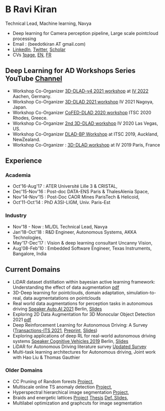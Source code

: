 # B Ravi Kiran
Technical Lead, Machine learning, Navya
- Deep learning for Camera perception pipeline, Large scale pointcloud processing 
- Email : (beedotkiran AT gmail.com)
- [LinkedIn](https://www.linkedin.com/in/b-ravi-kiran-b246968/), [Twitter](https://twitter.com/beedotkiran), [Scholar](http://scholar.google.co.in/citations?user=qvXusvwAAAAJ)
- CVs [1page](https://beedotkiran.github.io/files/cvRaviKiran_1page.pdf), [EN](https://beedotkiran.github.io/files/cvRaviKiran.pdf), [FR](https://beedotkiran.github.io/files/cvRaviKiran_fr.pdf)

## Deep Learning for AD Workshops Series YouTube [Channel](https://www.youtube.com/channel/UCRJxcVElG-p_VgoqOiGe-Rw/videos)
   - Workshop Co-Organizer [3D-DLAD-v4 2021 workshop](https://sites.google.com/view/3d-dlad-v4-iv2022/schedule) at [IV 2022](https://iv2022.com/) Aachen, Germany.
   - Workshop Co-Organizer [3D-DLAD 2021 workshop](https://sites.google.com/view/3d-dlad-v3-iv2021/home) IV 2021 Nagoya, Japan.
   - Workshop Co-Organizer [CoFED-DLAD 2020 workshop](https://sites.google.com/view/cofed-dlad-2020/home) ITSC 2020 Rhodes, Greece.
   - Workshop Co-Organizer [2nd 3D-DLAD workshop](https://sites.google.com/view/3d-dlad-v2-iv2020/home) IV 2020 Las Vegas, US.
   - Workshop Co-Organizer [DLAD-BP Workshop](https://sites.google.com/view/dlad-bp-itsc2019/home) at ITSC 2019, Auckland, NewZealand.
   - Workshop Co-Organizer : [3D-DLAD workshop](https://sites.google.com/view/dlad-bp-itsc2019/home) at IV 2019 Paris, France

## Experience

### Academia
- Oct'16-Aug'17 : ATER Université Lille 3 & CRISTAL, 
- Dec'15-Nov'16 : Post-doc DATA-ENS Paris & ThalesAlenia Space, 
- Nov'14-Nov'15 : Post-Doc CAOR Mines ParisTech & Helicoid, 
- Oct'11-Oct'14 : PhD A3SI-LIGM, Univ. Paris-Est
### Industry
- Nov'18 - Now  : ML/DL Technical Lead, Navya
- Jan'18-Oct'18 : R&D Engineer, Autonomous Systems, AKKA Technologies, 
- May'17-Dec'17 : Vision & deep learning consultant Uncanny Vision, 
- Aug'08-Feb'10 : Embedded Software Engineer, Texas Instruments, Bangalore, India
 
## Current Domains
- LiDAR dataset distillation within bayesian active learning framework: Understanding the effect of data augmentation [pdf](https://arxiv.org/abs/2202.02661)
- 3D-Deep learning for pointclouds, domain adaptation, simulation-to-real, data augmentatations on pointclouds
- Real world data augmentations for perception tasks in autonomous driving [Speaker Auto.AI 2021](https://www.auto-ai.eu/speaker) Berlin, [Slides](https://beedotkiran.github.io/files/Navya_Auto_AI_Sept_2021.pdf)
- Exploring 2D Data Augmentation for 3D Monocular Object Detection 2021 [pdf](https://arxiv.org/abs/2104.10786)
- Deep Reinforcement Learning for Autonomous Driving: A Survey ([Transactions-ITS 2021](https://ieeexplore.ieee.org/document/9351818),
[Preprint](https://arxiv.org/abs/2002.00444), [Slides](https://beedotkiran.github.io/files/DRLAD_ExploringApplicationsTalk2019_CognitiveVehicles.pdf))
- Exploring applications of deep RL for real-world autonomous driving systems
 [Speaker Cognitive Vehicles 2019](https://www.cognitive-vehicles.com/our-program) Berlin, 
 [Slides](https://beedotkiran.github.io/files/DRLAD_ExploringApplicationsTalk2019_CognitiveVehicles.pdf)
- LiDAR for Autonomous Driving literature survey [Updated Survey](https://github.com/beedotkiran/Lidar_For_AD_references/blob/master/README.md)
- Multi-task learning architectures for Autonomous driving, Joint work with Hao Liu & Thomas Gauthier

### Older Domains 
- CC Pruning of Random forests [Project](https://beedotkiran.github.io/forest.html), 
- Multiscale online TS anomaly detection [Project](https://beedotkiran.github.io/Anomaly.html), 
- Hyperspectral hierarchical image segmentation 
[Project](https://beedotkiran.github.io/HierarchRank2NMF_InvivoBrain.html), 
- Braids and energetic lattices 
[Project](https://beedotkiran.github.io/Braids.html) 
[Thesis](https://hal.archives-ouvertes.fr/LIGM_A3SI/tel-01126842v1) 
[Def. Slides](https://beedotkiran.github.io/files/DefenseSlidesOct2014-EnergeticLattices.pdf), 
- Multilabel optimization and graphcuts for image segmentation

